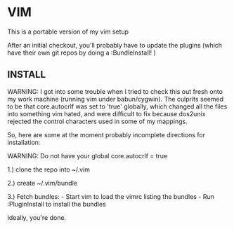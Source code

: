 VIM
===
This is a portable version of my vim setup

After an initial checkout, you'll probably have to update the plugins (which
have their own git repos by doing a :BundleInstall! )

INSTALL
-------

WARNING: I got into some trouble when I tried to check this out fresh onto my
work machine (running vim under babun/cygwin).  The culprits seemed to be that
core.autocrlf was set to 'true' globally, which changed all the files into
something vim hated, and were difficult to fix because dos2unix rejected the
control characters used in some of my mappings.

So, here are some at the moment probably incomplete directions for
installation:

WARNING: Do not have your global core.autocrlf = true

1.) clone the repo into ~/.vim

2.) create ~/.vim/bundle

3.) Fetch bundles:
    - Start vim to load the vimrc listing the bundles
    - Run :PluginInstall to install the bundles

Ideally, you're done.
